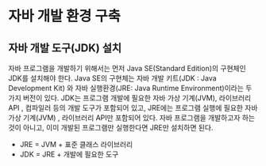 # 자바 개발 환경 구축

## 자바 개발 도구(JDK) 설치

자바 프로그램을 개발하기 위해서는 먼저 Java SE(Standard Edition)의 구현체인 JDK를 설치해야 한다.
Java SE의 구현체는 자바 개발 키트(JDK : Java Development Kit) 와 자바 실행환경(JRE: Java Runtime Environment)이라는
두 가지 버전이 있다. JDK는 프로그램 개발에 필요한 자바 가상 기계(JVM), 라이브러리 API , 컴파일러 등의 개발 도구가 포함되어 있고,
JRE에는 프로그램 실행에 필요한 자바 가상 기계(JVM) , 라이브러리 API만 포함되어 있다. 자바 프로그램을 개발하고자 하는 것이 아니고,
이미 개발된 프로그램만 실행한다면 JRE만 설치하면 된다.
- JRE = JVM + 표준 클래스 라이브러리
- JDK = JRE + 개발에 필요한 도구 